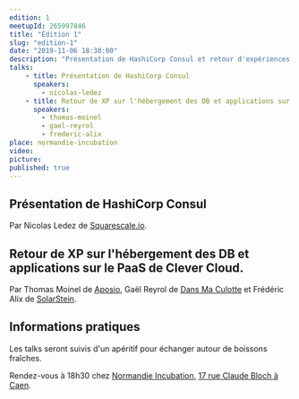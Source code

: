 ```yaml
---
edition: 1
meetupId: 265997846
title: "Édition 1"
slug: "edition-1"
date: "2019-11-06 18:30:00"
description: "Présentation de HashiCorp Consul et retour d'expériences sur Clever Cloud"
talks:
    - title: Présentation de HashiCorp Consul
      speakers:
        - nicolas-ledez 
    - title: Retour de XP sur l'hébergement des DB et applications sur le PaaS de Clever Cloud
      speakers:
        - thomas-moinel
        - gael-reyrol
        - frederic-alix
place: normandie-incubation
video: 
picture: 
published: true
---
```


## Présentation de HashiCorp Consul
Par Nicolas Ledez de [Squarescale.io](https://www.squarescale.com/).

## Retour de XP sur l'hébergement des DB et applications sur le PaaS de Clever Cloud.
Par Thomas Moinel de [Aposio](https://aposio.com/), Gaël Reyrol de [Dans Ma Culotte](https://dansmaculotte.com/) et Frédéric Alix de [SolarStein](https://www.linkedin.com/company/solarsteinfr/).

## Informations pratiques

Les talks seront suivis d'un apéritif pour échanger autour de boissons fraîches.

Rendez-vous à 18h30 chez [Normandie Incubation](https://www.normandie-incubation.com/), [17 rue Claude Bloch à Caen](https://duckduckgo.com/?q=17+rue+Claude+Bloch+caen&atb=v192-3__&ia=maps&iaxm=maps).
